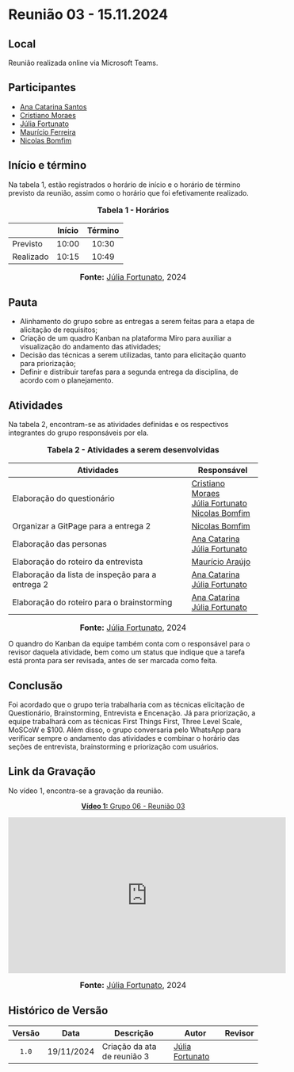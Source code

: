 # Reunião 03 - 15.11.2024

## Local

Reunião realizada online via Microsoft Teams.

## Participantes

* [Ana Catarina Santos](http://github.com/an4catarina)
* [Cristiano Moraes](http://github.com/CristianoMoraiss)
* [Júlia Fortunato](http://github.com/julia-fortunato)
* [Maurício Ferreira](https://github.com/mauricio-araujoo)
* [Nicolas Bomfim](http://github.com/nickgehjk)

## Início e término

Na tabela 1, estão registrados o horário de início e o horário de término previsto da reunião, assim como o horário que foi efetivamente realizado.

<div align="center">
  <font size="3"><p style="text-align: center"><b> Tabela 1 - Horários</b></p></font>
</div>

|               | Início   | Término   |
| ------------- | :--------------: | :---------------: |
| Previsto      |      10:00       |      10:30        |
| Realizado     |      10:15       |      10:49        |

<div align="center">
  <font size="3"><p style="text-align: center;"><b>Fonte:</b> <a href="https://github.com/julia-fortunato">Júlia Fortunato</a>, 2024</p></font>
</div>

## Pauta

* Alinhamento do grupo sobre as entregas a serem feitas para a etapa de alicitação de requisitos;
* Criação de um quadro Kanban na plataforma Miro para auxiliar a visualização do andamento das atividades;
* Decisão das técnicas a serem utilizadas, tanto para elicitação quanto para priorização;
* Definir e distribuir tarefas para a segunda entrega da disciplina, de acordo com o planejamento.

## Atividades

Na tabela 2, encontram-se as atividades definidas e os respectivos integrantes do grupo responsáveis por ela.

<div align="center">
<font size="3"><p style="text-align: center"><b>Tabela 2 - Atividades a serem desenvolvidas</b></p></font>

<table>
  <thead>
    <tr>
      <th>Atividades</th>
      <th>Responsável</th>
    </tr>
  </thead>
  <tbody>
    <tr>
      <td>
        Elaboração do questionário 
      </td>
      <td>
        <a href="http://github.com/CristianoMoraiss">Cristiano Moraes</a><br>
        <a href="https://github.com/julia-fortunato">Júlia Fortunato</a><br>
        <a href="http://github.com/nickgehjk">Nicolas Bomfim</a><br>
      </td>
    </tr>
     <tr>
        <td>
          Organizar a GitPage para a entrega 2 
        </td>
        <td>
          <a href="https://github.com/nickgehjk">Nicolas Bomfim</a>
        </td>
      </tr>
       <tr>
        <td>
          Elaboração das personas
        </td>
        <td>
          <a href="https://github.com/an4catarina">Ana Catarina</a><br>
            <a href="https://github.com/julia-fortunato">Júlia Fortunato</a>
        </td>
      </tr>
      <tr>
        <td>
          Elaboração do roteiro da entrevista 
        </td>
        <td>
            <a href="https://github.com/mauricio-araujoo">Maurício Araújo</a>
        </td>
      </tr>
      <tr>
        <td>
          Elaboração da lista de inspeção para a entrega 2 
        </td>
        <td>
            <a href="https://github.com/an4catarina">Ana Catarina</a><br>
            <a href="https://github.com/julia-fortunato">Júlia Fortunato</a>
        </td>
      </tr>
      <tr>
        <td>
          Elaboração do roteiro para o brainstorming
        </td>
        <td>
            <a href="https://github.com/an4catarina">Ana Catarina</a><br>
            <a href="https://github.com/julia-fortunato">Júlia Fortunato</a>
        </td>
      </tr>
  </tbody>
</table>



<font size="3"><p style="text-align: center"><b>Fonte:</b> <a href="https://github.com/julia-fortunato">Júlia Fortunato</a>, 2024</p></font>
</div>

O quandro do Kanban da equipe também conta com o responsável para o revisor daquela atividade, bem como um status que indique que a tarefa está pronta para ser revisada, antes de ser marcada como feita.

## Conclusão

Foi acordado que o grupo teria trabalharia com as técnicas elicitação de Questionário, Brainstorming, Entrevista e Encenação. Já para priorização, a equipe trabalhará com as técnicas First Things First, Three Level Scale, MoSCoW e $100. Além disso, o grupo conversaria pelo WhatsApp para verificar sempre o andamento das atividades e combinar o horário das seções de entrevista, brainstorming e priorização com usuários.

## Link da Gravação

No vídeo 1, encontra-se a gravação da reunião.

<div align="center">
<p style="text-align: center"><a href="https://youtu.be/7n-AjG8rEL8?si=Y-svzLCTfCXvG1F9" target="blanket"><b>Vídeo 1:</b> Grupo 06 - Reunião 03</a></p>

<iframe width="560" height="315" src="https://www.youtube.com/embed/7n-AjG8rEL8?si=pmHR2CJ5FpMLhWFs" title="Apresentação 1" frameborder="0" allow="accelerometer; autoplay; clipboard-write; encrypted-media; gyroscope; picture-in-picture; web-share" allowfullscreen></iframe>

<font size="3"><p style="text-align: center"><b>Fonte:</b> <a href="https://github.com/julia-fortunato">Júlia Fortunato</a>, 2024</p></font>
</div >


## Histórico de Versão

| Versão | Data | Descrição | Autor | Revisor |
| :----: | ---- | --------- | ----- | ------- |
| `1.0`  | 19/11/2024 | Criação da ata de reunião 3 | [Júlia Fortunato](https://github.com/julia-fortunato) | [](https://github.com/) |
